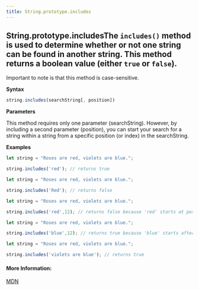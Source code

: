 ```yaml
---
title: String.prototype.includes
---
```

## String.prototype.includesThe `includes()` method is used to determine whether or not one string can be found in another string. This method returns a boolean value (either `true` or `false`).

Important to note is that this method is case-sensitive.

**Syntax**

```js
string.includes(searchString[, position])
```

**Parameters**

This method requires only one parameter (searchString). However, by including a second parameter (position), you can start your search for a string within a string from a specific position (or index) in the searchString.

**Examples**

```js
let string = "Roses are red, violets are blue.";

string.includes('red'); // returns true
```

```javascript
let string = "Roses are red, violets are blue.";

string.includes('Red'); // returns false
```

```javascript
let string = "Roses are red, violets are blue.";

string.includes('red',12); // returns false because 'red' starts at position 9, and our search begins at position 12.
```


```javascript
let string = "Roses are red, violets are blue.";

string.includes('blue',12); // returns true because 'blue' starts after our search begins at position 12.
```

```javascript
let string = "Roses are red, violets are blue.";

string.includes('violets are blue'); // returns true
```

#### More Information:
<!-- Please add any articles you think might be helpful to read before writing the article -->
<a href="https://developer.mozilla.org/en-US/docs/Web/JavaScript/Reference/Global_Objects/String/includes">MDN</a>

